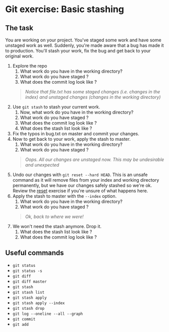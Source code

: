 # Git exercise: Basic stashing

## The task

You are working on your project. You've staged some work and have some unstaged work as well.
Suddenly, you're made aware that a bug has made it to production. You'll stash your work, fix the bug and get back to your original work.

1. Explore the repo
   1. What work do you have in the working directory?
   2. What work do you have staged ?
   3. What does the commit log look like ?
   >*Notice that file.txt has some staged changes (i.e. changes in the index) and unstaged changes (changes in the working directory)*
2. Use `git stash` to stash your current work.
   1. Now, what work do you have in the working directory?
   2. What work do you have staged ?
   3. What does the commit log look like ?
   4. What does the stash list look like ?
3. Fix the typos in bug.txt on master and commit your changes.
4. Now to get back to your work, apply the stash to master.
   1. What work do you have in the working directory?
   2. What work do you have staged ?
   >*Oops. All our changes are unstaged now. This may be undesirable and unexpected*
5. Undo our changes with `git reset --hard HEAD`. This is an unsafe command as it will remove files from your index and working directory permanently, but we have our changes safely stashed so we're ok. Review the [reset](reset/README.md) exercise if you're unsure of what happens here.
6. Apply the stash to master with the `--index` option.
   1. What work do you have in the working directory?
   2. What work do you have staged ?
   >*Ok, back to where we were!*
7. We won't need the stash anymore. Drop it.
   1. What does the stash list look like ?
   2. What does the commit log look like ?



## Useful commands

- `git status`
- `git status -s`
- `git diff`
- `git diff master`
- `git stash`
- `git stash list`
- `git stash apply`
- `git stash apply --index`
- `git stash drop`
- `git log --oneline --all --graph`
- `git commit`
- `git add`
